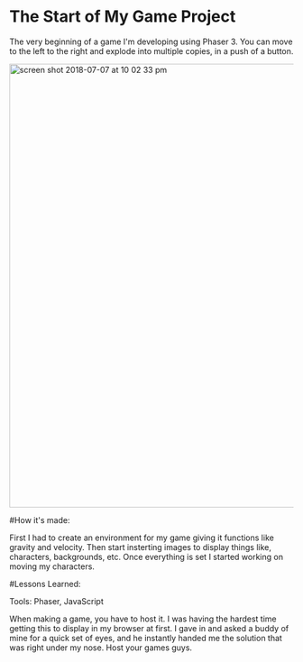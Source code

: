 # The Start of My Game Project

The very beginning of a game I'm developing using Phaser 3. You can move to the left to the right and explode into multiple copies, in a push of a button. 

<img width="787" alt="screen shot 2018-07-07 at 10 02 33 pm" src="https://user-images.githubusercontent.com/39138244/42416029-de8b1d26-8231-11e8-9606-b995c0ef74a8.png">

#How it's made:

  First I had to create an environment for my game giving it functions like gravity and velocity. Then start insterting images to display things like, characters, backgrounds, etc. Once everything is set I started working on moving my characters.
  
  #Lessons Learned:
  
  Tools: Phaser, JavaScript
  
  When making a game, you have to host it. I was having the hardest time getting this to display in my browser at first. I gave in and asked a buddy of mine for a quick set of eyes, and he instantly handed me the solution that was right under my nose. Host your games guys.
